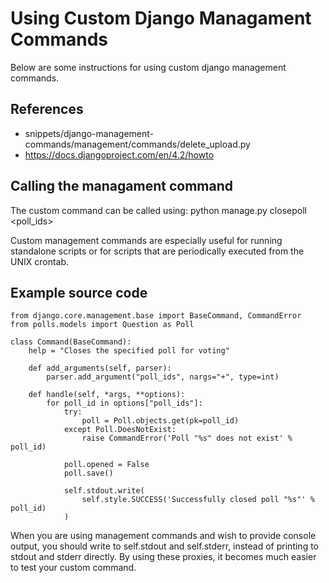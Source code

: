 Using Custom Django Managament Commands
=======================================


Below are some instructions for using custom django management commands.


## References

* snippets/django-management-commands/management/commands/delete_upload.py
* https://docs.djangoproject.com/en/4.2/howto


## Calling the managament command

The custom command can be called using:
    python manage.py closepoll <poll_ids>

Custom management commands are especially useful for running standalone scripts or for 
scripts that are periodically executed from the UNIX crontab.


## Example source code

    from django.core.management.base import BaseCommand, CommandError
    from polls.models import Question as Poll

    class Command(BaseCommand):
        help = "Closes the specified poll for voting"

        def add_arguments(self, parser):
            parser.add_argument("poll_ids", nargs="+", type=int)

        def handle(self, *args, **options):
            for poll_id in options["poll_ids"]:
                try:
                    poll = Poll.objects.get(pk=poll_id)
                except Poll.DoesNotExist:
                    raise CommandError('Poll "%s" does not exist' % poll_id)

                poll.opened = False
                poll.save()

                self.stdout.write(
                    self.style.SUCCESS('Successfully closed poll "%s"' % poll_id)
                )


When you are using management commands and wish to provide console output, you should 
write to self.stdout and self.stderr, instead of printing to stdout and stderr directly. 
By using these proxies, it becomes much easier to test your custom command.
